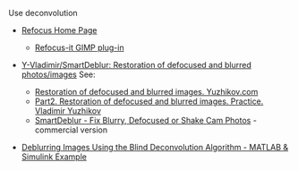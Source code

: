 Use deconvolution

- [Refocus Home Page](http://refocus.sourceforge.net/)
	- [Refocus-it GIMP plug-in](http://refocus-it.sourceforge.net/)
- [Y-Vladimir/SmartDeblur: Restoration of defocused and blurred photos/images](https://github.com/Y-Vladimir/SmartDeblur)
	See:

	- [Restoration of defocused and blurred images. Yuzhikov.com](https://web.archive.org/web/20220107044327/http://yuzhikov.com/articles/BlurredImagesRestoration1.htm)
	- [Part2. Restoration of defocused and blurred images. Practice. Vladimir Yuzhikov](https://web.archive.org/web/20210902002919/http://yuzhikov.com/articles/BlurredImagesRestoration2.htm)
	- [SmartDeblur - Fix Blurry, Defocused or Shake Cam Photos](http://smartdeblur.net/) - commercial version
- [Deblurring Images Using the Blind Deconvolution Algorithm - MATLAB & Simulink Example](https://web.archive.org/web/20210228040209/https://www.mathworks.com/help/images/deblurring-images-using-the-blind-deconvolution-algorithm.html)
